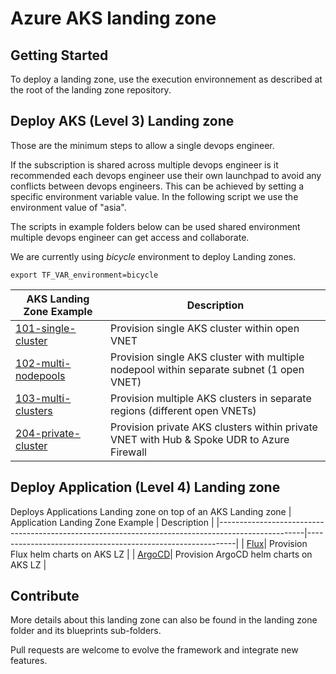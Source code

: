 # Azure AKS landing zone


## Getting Started

To deploy a landing zone, use the execution environnement as described at the root of the landing zone repository.

## Deploy AKS (Level 3) Landing zone

Those are the minimum steps to allow a single devops engineer. 

If the subscription is shared across multiple devops engineer is it recommended each devops engineer use their own launchpad to avoid any conflicts between devops engineers. This can be achieved by setting a specific environment variable value. In the following script we use the environment value of "asia".

The scripts in example folders below can be used shared environment multiple devops engineer can get access and collaborate.

We are currently using <em>bicycle</em> environment to deploy Landing zones.

```
export TF_VAR_environment=bicycle
```
| AKS Landing Zone Example                                                                                              | Description                                                |
|---------------------------------------------------------------------------------------------------|------------------------------------------------------------|
| [101-single-cluster](./examples/aks/101-single-cluster)| Provision single AKS cluster within open VNET |
| [102-multi-nodepools](./examples/aks/102-multi-nodepools)| Provision single AKS cluster with multiple nodepool within separate subnet (1 open VNET)|
| [103-multi-clusters](./examples/aks/103-multi-clusters)| Provision multiple AKS clusters in separate regions (different open VNETs)                     |
| [204-private-cluster](./examples/aks/204-private-cluster)| Provision private AKS clusters within private VNET with Hub & Spoke UDR to Azure Firewall |

## Deploy Application (Level 4) Landing zone
Deploys Applications Landing zone on top of an AKS Landing zone
| Application Landing Zone Example                                                                                              | Description                                                |
|---------------------------------------------------------------------------------------------------|------------------------------------------------------------|
| [Flux](./examples/applications/flux)| Provision Flux helm charts on AKS LZ |
| [ArgoCD](./examples/applications/argocd)| Provision ArgoCD helm charts on AKS LZ |



## Contribute

More details about this landing zone can also be found in the landing zone folder and its blueprints sub-folders.

Pull requests are welcome to evolve the framework and integrate new features.

